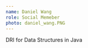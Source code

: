```yaml
---
name: Daniel Wang
role: Social Memeber
photo: daniel_wang.PNG
---
```

DRI for Data Structures in Java